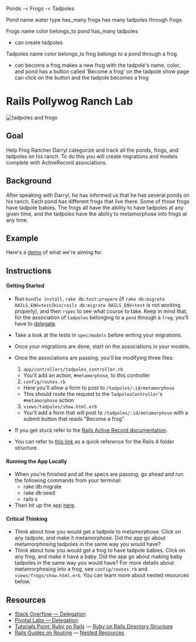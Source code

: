Ponds -< Frogs -< Tadpoles 

Pond
name
water type
has_many frogs 
has many tadpoles through frogs

Frogs
name 
color 
belongs_to pond 
has_many tadpoles
- can create tadpoles 

Tadpoles
name 
color 
belongs_to frog
belongs to a pond through a frog

- can become a frog
  makes a new frog with the tadpole's name, color, and pond
  has a button called 'Become a frog' on the tadpole show page
  can click on the button and the tadpole becomes a frog















# Rails Pollywog Ranch Lab

![tadpoles and frogs](https://raw.githubusercontent.com/learn-co-curriculum/rails-pollywog-ranch/master/app/assets/images/intro-image.jpeg)

## Goal

Help Frog Rancher Darryl categorize and track all the ponds, frogs, and tadpoles on his ranch. To do this you will create migrations and models complete with ActiveRecord associations.

## Background

After speaking with Darryl, he has informed us that he has several ponds on his ranch. Each pond has different frogs that live there. Some of those frogs have tadpole babies. The frogs all have the ability to have tadpoles at any given time, and the tadpoles have the ability to metamorphose into frogs at any time.

## Example

Here's a [demo](http://the-pollywog-ranch.herokuapp.com) of what we're aiming for.

## Instructions

#### Getting Started
* Run `bundle install`, `rake db:test:prepare` (if `rake db:migrate RAILS_ENV=test`/`bin/rails db:migrate RAILS_ENV=test` is not working properly), and then `rspec` to see what course to take. Keep in mind that, for the association of `tadpoles` belonging to a `pond` through a `frog`, you'll have to [delegate](http://stackoverflow.com/a/11457714).
* Take a look at the tests in `spec/models` before writing your migrations.
* Once your migrations are done, start on the associations in your models.
* Once the associations are passing, you'll be modifying three files:

  1. `app/controllers/tadpoles_controller.rb`
    * You'll add an action, `#metamorphose`, to this controller
  2. `config/routes.rb`
    * Here you'll allow a form to post to `/tadpoles/:id/metamorphose`
    * This should route the request to the `TadpolesController`'s `#metamorphose` action
  3. `views/tadpoles/show.html.erb`
    * You'll add a form that will post to `/tadpoles/:id/metamorphose` with a submit button that reads "Become a frog"

* If you get stuck refer to the [Rails Active Record documentation](http://guides.rubyonrails.org/active_record_basics.html).
* You can refer to [this link](http://www.tutorialspoint.com/ruby-on-rails/rails-directory-structure.htm) as a quick reference for the Rails 4 folder structure.

#### Running the App Locally
* When you're finished and all the specs are passing, go ahead and run the following commands from your terminal:
  * rake db:migrate
  * rake db:seed
  * rails s
* Then hit up the app [here](http://localhost:3000/).

#### Critical Thinking

* Think about how you would get a tadpole to metamorphose. Click on any tadpole, and make it metamorphose. Did the app go about metamorphosing tadpoles in the same way you would have?
* Think about how you would get a frog to have tadpole babies. Click on any frog, and make it have a baby. Did the app go about making baby tadpoles in the same way you would have? For more details about metamorphosing into a frog, see `config/routes.rb` and `views/frogs/show.html.erb`. You can learn more about nested resources below.

## Resources
* [Stack Overflow — Delegation](http://stackoverflow.com/a/11457714)
* [Pivotal Labs — Delegation](https://content.pivotal.io/blog/rails-delegates-are-even-more-useful-than-i-knew)
* [Tutorials Point: Ruby on Rails](http://www.tutorialspoint.com/ruby-on-rails/) — [Ruby on Rails Directory Structure](http://www.tutorialspoint.com/ruby-on-rails/rails-directory-structure.htm)
* [Rails Guides on Routing](http://guides.rubyonrails.org/routing.html) — [Nested Resources](http://guides.rubyonrails.org/routing.html#nested-resources)
